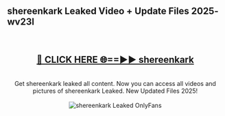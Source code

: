 <h2>shereenkark Leaked Video + Update Files 2025- wv23l</h2>
<br>
<div align="center">
<h2><a href="https://libra.edu.pl?shereenkark" rel="nofollow">🔴 CLICK HERE 🌐==►► shereenkark</a></h2>
<br>
Get shereenkark leaked all content. Now you can access all videos and pictures of shereenkark Leaked. New Updated Files 2025!
<br>
<br>
<a href="https://libra.edu.pl?shereenkark" rel="nofollow" data-target="animated-image.originalLink"><img src="https://i.ibb.co.com/WyWwxjT/player-gif2.gif" alt="shereenkark Leaked OnlyFans" style="max-width: 100%; display: inline-block;" data-target="animated-image.originalImage"></a>
</div>
<br>